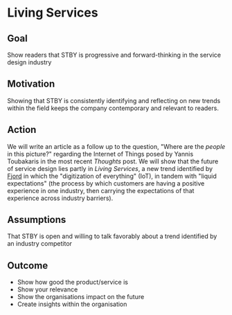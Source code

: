 # Living Services

## Goal
Show readers that STBY is progressive and forward-thinking in the service design industry

## Motivation
Showing that STBY is consistently identifying and reflecting on new trends within the field keeps the company contemporary and relevant to readers.

## Action
We will write an article as a follow up to the question, "Where are the *people* in this picture?" regarding the Internet of Things posed by Yannis Toubakaris in the most recent *Thoughts* post. We will show that the future of service design lies partly in *Living Services*, a new trend identified by [Fjord](https://livingservices.fjordnet.com/) in which the "digitization of everything" (IoT), in tandem with "liquid expectations" (the process by which customers are having a positive experience in one industry, then carrying the expectations of that experience across industry barriers).

## Assumptions

That STBY is open and willing to talk favorably about a trend identified by an industry competitor

## Outcome
* Show how good the product/service is
* Show your relevance
* Show the organisations impact on the future
* Create insights within the organisation
